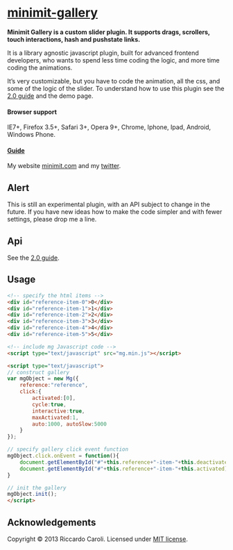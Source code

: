 # [minimit-gallery](http://www.minimit.com/projects/code/minimit-gallery-plugin)

**Minimit Gallery is a custom slider plugin. It supports drags, scrollers, touch interactions, hash and
pushstate links.**

It is a library agnostic javascript plugin, built for advanced frontend developers, who wants to spend less time coding the logic, and more time coding the animations.

It’s very customizable, but you have to code the animation, all the css, and some of the logic of the slider.
To understand how to use this plugin see the [2.0 guide](http://www.minimit.com/articles/code-tips/minimit-gallery-2-0-guide) and the demo page.

#### Browser support
IE7+, Firefox 3.5+, Safari 3+, Opera 9+, Chrome, Iphone, Ipad, Android, Windows Phone.

#### [Guide](http://www.minimit.com/articles/code-tips/minimit-gallery-2-0-guide)

My website [minimit.com](http://www.minimit.com) and my [twitter](http://twitter.com/beaver82minimit).


Alert
-------
This is still an experimental plugin, with an API subject to change in the future. If you have new ideas how to make the code simpler and with fewer settings, please drop me a line.

Api
-----
See the [2.0 guide](http://www.minimit.com/articles/code-tips/minimit-gallery-2-0-guide).

Usage
-----
``` html
<!-- specify the html items -->
<div id="reference-item-0">0</div>
<div id="reference-item-1">1</div>
<div id="reference-item-2">2</div>
<div id="reference-item-3">3</div>
<div id="reference-item-4">4</div>
<div id="reference-item-5">5</div>

<!-- include mg Javascript code -->
<script type="text/javascript" src="mg.min.js"></script>

<script type="text/javascript">
// construct gallery
var mgObject = new Mg({
    reference:"reference",
    click:{
        activated:[0],
        cycle:true,
        interactive:true,
        maxActivated:1,
        auto:1000, autoSlow:5000
    }
});

// specify gallery click event function
mgObject.click.onEvent = function(){
    document.getElementById("#"+this.reference+"-item-"+this.deactivated).className = '';
    document.getElementById("#"+this.reference+"-item-"+this.activated).className = 'active';
}

// init the gallery
mgObject.init();
</script>
```

Acknowledgements
-------
Copyright © 2013 Riccardo Caroli. Licensed under [MIT license](http://www.opensource.org/licenses/mit-license.php).
